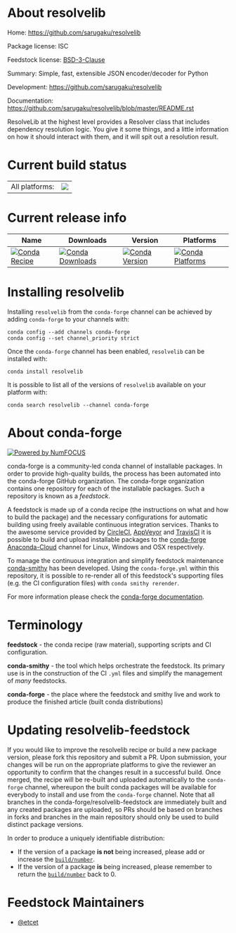 About resolvelib
================

Home: https://github.com/sarugaku/resolvelib

Package license: ISC

Feedstock license: [BSD-3-Clause](https://github.com/conda-forge/resolvelib-feedstock/blob/master/LICENSE.txt)

Summary: Simple, fast, extensible JSON encoder/decoder for Python

Development: https://github.com/sarugaku/resolvelib

Documentation: https://github.com/sarugaku/resolvelib/blob/master/README.rst

ResolveLib at the highest level provides a Resolver class that
includes dependency resolution logic. You give it some things, and a
little information on how it should interact with them, and it will
spit out a resolution result.


Current build status
====================


<table><tr><td>All platforms:</td>
    <td>
      <a href="https://dev.azure.com/conda-forge/feedstock-builds/_build/latest?definitionId=12714&branchName=master">
        <img src="https://dev.azure.com/conda-forge/feedstock-builds/_apis/build/status/resolvelib-feedstock?branchName=master">
      </a>
    </td>
  </tr>
</table>

Current release info
====================

| Name | Downloads | Version | Platforms |
| --- | --- | --- | --- |
| [![Conda Recipe](https://img.shields.io/badge/recipe-resolvelib-green.svg)](https://anaconda.org/conda-forge/resolvelib) | [![Conda Downloads](https://img.shields.io/conda/dn/conda-forge/resolvelib.svg)](https://anaconda.org/conda-forge/resolvelib) | [![Conda Version](https://img.shields.io/conda/vn/conda-forge/resolvelib.svg)](https://anaconda.org/conda-forge/resolvelib) | [![Conda Platforms](https://img.shields.io/conda/pn/conda-forge/resolvelib.svg)](https://anaconda.org/conda-forge/resolvelib) |

Installing resolvelib
=====================

Installing `resolvelib` from the `conda-forge` channel can be achieved by adding `conda-forge` to your channels with:

```
conda config --add channels conda-forge
conda config --set channel_priority strict
```

Once the `conda-forge` channel has been enabled, `resolvelib` can be installed with:

```
conda install resolvelib
```

It is possible to list all of the versions of `resolvelib` available on your platform with:

```
conda search resolvelib --channel conda-forge
```


About conda-forge
=================

[![Powered by NumFOCUS](https://img.shields.io/badge/powered%20by-NumFOCUS-orange.svg?style=flat&colorA=E1523D&colorB=007D8A)](http://numfocus.org)

conda-forge is a community-led conda channel of installable packages.
In order to provide high-quality builds, the process has been automated into the
conda-forge GitHub organization. The conda-forge organization contains one repository
for each of the installable packages. Such a repository is known as a *feedstock*.

A feedstock is made up of a conda recipe (the instructions on what and how to build
the package) and the necessary configurations for automatic building using freely
available continuous integration services. Thanks to the awesome service provided by
[CircleCI](https://circleci.com/), [AppVeyor](https://www.appveyor.com/)
and [TravisCI](https://travis-ci.com/) it is possible to build and upload installable
packages to the [conda-forge](https://anaconda.org/conda-forge)
[Anaconda-Cloud](https://anaconda.org/) channel for Linux, Windows and OSX respectively.

To manage the continuous integration and simplify feedstock maintenance
[conda-smithy](https://github.com/conda-forge/conda-smithy) has been developed.
Using the ``conda-forge.yml`` within this repository, it is possible to re-render all of
this feedstock's supporting files (e.g. the CI configuration files) with ``conda smithy rerender``.

For more information please check the [conda-forge documentation](https://conda-forge.org/docs/).

Terminology
===========

**feedstock** - the conda recipe (raw material), supporting scripts and CI configuration.

**conda-smithy** - the tool which helps orchestrate the feedstock.
                   Its primary use is in the construction of the CI ``.yml`` files
                   and simplify the management of *many* feedstocks.

**conda-forge** - the place where the feedstock and smithy live and work to
                  produce the finished article (built conda distributions)


Updating resolvelib-feedstock
=============================

If you would like to improve the resolvelib recipe or build a new
package version, please fork this repository and submit a PR. Upon submission,
your changes will be run on the appropriate platforms to give the reviewer an
opportunity to confirm that the changes result in a successful build. Once
merged, the recipe will be re-built and uploaded automatically to the
`conda-forge` channel, whereupon the built conda packages will be available for
everybody to install and use from the `conda-forge` channel.
Note that all branches in the conda-forge/resolvelib-feedstock are
immediately built and any created packages are uploaded, so PRs should be based
on branches in forks and branches in the main repository should only be used to
build distinct package versions.

In order to produce a uniquely identifiable distribution:
 * If the version of a package **is not** being increased, please add or increase
   the [``build/number``](https://docs.conda.io/projects/conda-build/en/latest/resources/define-metadata.html#build-number-and-string).
 * If the version of a package **is** being increased, please remember to return
   the [``build/number``](https://docs.conda.io/projects/conda-build/en/latest/resources/define-metadata.html#build-number-and-string)
   back to 0.

Feedstock Maintainers
=====================

* [@etcet](https://github.com/etcet/)

